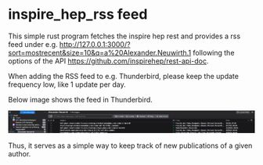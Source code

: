 # inspire_hep_rss feed

This simple rust program fetches the inspire hep rest and provides a rss feed under e.g. http://127.0.0.1:3000/?sort=mostrecent&size=10&q=a%20Alexander.Neuwirth.1 following the options of the API https://github.com/inspirehep/rest-api-doc.

When adding the RSS feed to e.g. Thunderbird, please keep the update frequency low, like 1 update per day.

Below image shows the feed in Thunderbird.

![Thunderbird](./img/view.png)

Thus, it serves as a simple way to keep track of new publications of a given author.